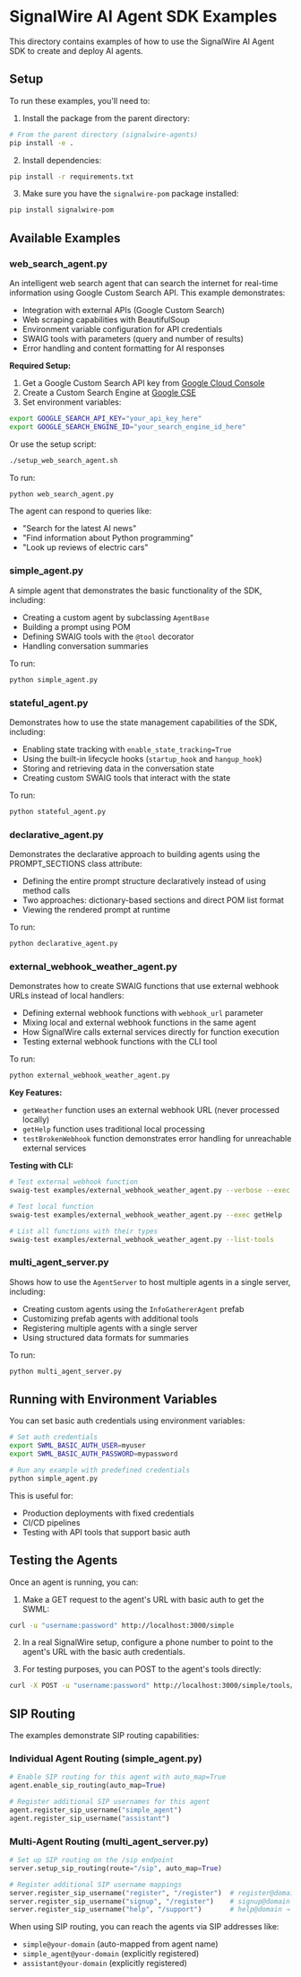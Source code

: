 # SignalWire AI Agent SDK Examples

This directory contains examples of how to use the SignalWire AI Agent SDK to create and deploy AI agents.

## Setup

To run these examples, you'll need to:

1. Install the package from the parent directory:

```bash
# From the parent directory (signalwire-agents)
pip install -e .
```

2. Install dependencies:

```bash
pip install -r requirements.txt
```

3. Make sure you have the `signalwire-pom` package installed:

```bash
pip install signalwire-pom
```

## Available Examples

### web_search_agent.py

An intelligent web search agent that can search the internet for real-time information using Google Custom Search API. This example demonstrates:
- Integration with external APIs (Google Custom Search)
- Web scraping capabilities with BeautifulSoup
- Environment variable configuration for API credentials
- SWAIG tools with parameters (query and number of results)
- Error handling and content formatting for AI responses

**Required Setup:**
1. Get a Google Custom Search API key from [Google Cloud Console](https://console.developers.google.com/)
2. Create a Custom Search Engine at [Google CSE](https://cse.google.com/cse/)
3. Set environment variables:

```bash
export GOOGLE_SEARCH_API_KEY="your_api_key_here"
export GOOGLE_SEARCH_ENGINE_ID="your_search_engine_id_here"
```

Or use the setup script:

```bash
./setup_web_search_agent.sh
```

To run:

```bash
python web_search_agent.py
```

The agent can respond to queries like:
- "Search for the latest AI news"
- "Find information about Python programming"
- "Look up reviews of electric cars"

### simple_agent.py

A simple agent that demonstrates the basic functionality of the SDK, including:
- Creating a custom agent by subclassing `AgentBase`
- Building a prompt using POM
- Defining SWAIG tools with the `@tool` decorator
- Handling conversation summaries

To run:

```bash
python simple_agent.py
```

### stateful_agent.py

Demonstrates how to use the state management capabilities of the SDK, including:
- Enabling state tracking with `enable_state_tracking=True`
- Using the built-in lifecycle hooks (`startup_hook` and `hangup_hook`)
- Storing and retrieving data in the conversation state
- Creating custom SWAIG tools that interact with the state

To run:

```bash
python stateful_agent.py
```

### declarative_agent.py

Demonstrates the declarative approach to building agents using the PROMPT_SECTIONS class attribute:
- Defining the entire prompt structure declaratively instead of using method calls
- Two approaches: dictionary-based sections and direct POM list format
- Viewing the rendered prompt at runtime

To run:

```bash
python declarative_agent.py
```

### external_webhook_weather_agent.py

Demonstrates how to create SWAIG functions that use external webhook URLs instead of local handlers:
- Defining external webhook functions with `webhook_url` parameter
- Mixing local and external webhook functions in the same agent
- How SignalWire calls external services directly for function execution
- Testing external webhook functions with the CLI tool

To run:

```bash
python external_webhook_weather_agent.py
```

**Key Features:**
- `getWeather` function uses an external webhook URL (never processed locally)
- `getHelp` function uses traditional local processing
- `testBrokenWebhook` function demonstrates error handling for unreachable external services

**Testing with CLI:**
```bash
# Test external webhook function
swaig-test examples/external_webhook_weather_agent.py --verbose --exec getWeather --location "New York"

# Test local function
swaig-test examples/external_webhook_weather_agent.py --exec getHelp

# List all functions with their types
swaig-test examples/external_webhook_weather_agent.py --list-tools
```

### multi_agent_server.py

Shows how to use the `AgentServer` to host multiple agents in a single server, including:
- Creating custom agents using the `InfoGathererAgent` prefab
- Customizing prefab agents with additional tools
- Registering multiple agents with a single server
- Using structured data formats for summaries

To run:

```bash
python multi_agent_server.py
```

## Running with Environment Variables

You can set basic auth credentials using environment variables:

```bash
# Set auth credentials
export SWML_BASIC_AUTH_USER=myuser
export SWML_BASIC_AUTH_PASSWORD=mypassword

# Run any example with predefined credentials
python simple_agent.py
```

This is useful for:
- Production deployments with fixed credentials
- CI/CD pipelines
- Testing with API tools that support basic auth

## Testing the Agents

Once an agent is running, you can:

1. Make a GET request to the agent's URL with basic auth to get the SWML:

```bash
curl -u "username:password" http://localhost:3000/simple
```

2. In a real SignalWire setup, configure a phone number to point to the agent's URL with the basic auth credentials.

3. For testing purposes, you can POST to the agent's tools directly:

```bash
curl -X POST -u "username:password" http://localhost:3000/simple/tools/get_time -H "Content-Type: application/json" -d '{}'
```

## SIP Routing

The examples demonstrate SIP routing capabilities:

### Individual Agent Routing (simple_agent.py)

```python
# Enable SIP routing for this agent with auto_map=True
agent.enable_sip_routing(auto_map=True)

# Register additional SIP usernames for this agent
agent.register_sip_username("simple_agent")
agent.register_sip_username("assistant")
```

### Multi-Agent Routing (multi_agent_server.py)

```python
# Set up SIP routing on the /sip endpoint
server.setup_sip_routing(route="/sip", auto_map=True)

# Register additional SIP username mappings
server.register_sip_username("register", "/register")  # register@domain → registration agent
server.register_sip_username("signup", "/register")    # signup@domain → registration agent
server.register_sip_username("help", "/support")       # help@domain → support agent
```

When using SIP routing, you can reach the agents via SIP addresses like:
- `simple@your-domain` (auto-mapped from agent name)
- `simple_agent@your-domain` (explicitly registered)
- `assistant@your-domain` (explicitly registered) 